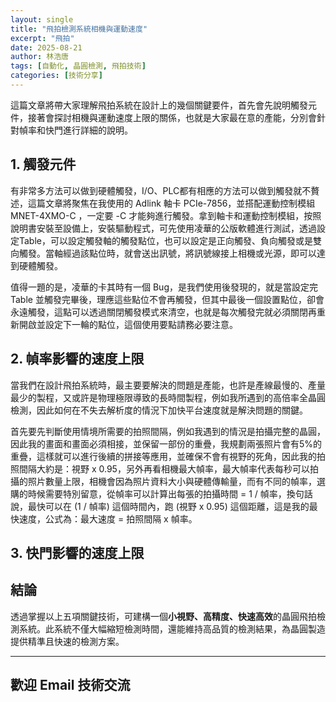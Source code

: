 ```yaml
---
layout: single
title: "飛拍檢測系統相機與運動速度"
excerpt: "飛拍"
date: 2025-08-21
author: 林浩唐
tags: [自動化, 晶圓檢測, 飛拍技術]
categories: [技術分享]
---
```


這篇文章將帶大家理解飛拍系統在設計上的幾個關鍵要件，首先會先說明觸發元件，接著會探討相機與運動速度上限的關係，也就是大家最在意的產能，分別會針對幀率和快門進行詳細的說明。

## 1. 觸發元件

有非常多方法可以做到硬體觸發，I/O、PLC都有相應的方法可以做到觸發就不贅述，這篇文章將聚焦在我使用的 Adlink 軸卡 PCIe-7856，並搭配運動控制模組 MNET-4XMO-C ，一定要 -C 才能夠進行觸發。拿到軸卡和運動控制模組，按照說明書安裝至設備上，安裝驅動程式，可先使用凌華的公版軟體進行測試，透過設定Table，可以設定觸發軸的觸發點位，也可以設定是正向觸發、負向觸發或是雙向觸發。當軸經過該點位時，就會送出訊號，將訊號線接上相機或光源，即可以達到硬體觸發。

值得一題的是，凌華的卡其時有一個 Bug，是我們使用後發現的，就是當設定完 Table 並觸發完畢後，理應這些點位不會再觸發，但其中最後一個設置點位，卻會永遠觸發，這點可以透過關閉觸發模式來清空，也就是每次觸發完就必須關閉再重新開啟並設定下一輪的點位，這個使用要點請務必要注意。
  
  
## 2. 幀率影響的速度上限

當我們在設計飛拍系統時，最主要要解決的問題是產能，也許是產線最慢的、產量最少的製程，又或許是物理極限導致的長時間製程，例如我所遇到的高倍率全晶圓檢測，因此如何在不失去解析度的情況下加快平台速度就是解決問題的關鍵。

首先要先判斷使用情境所需要的拍照間隔，例如我遇到的情況是拍攝完整的晶圓，因此我的畫面和畫面必須相接，並保留一部份的重疊，我規劃兩張照片會有5%的重疊，這樣就可以進行後續的拼接等應用，並確保不會有視野的死角，因此我的拍照間隔大約是：視野 x 0.95，另外再看相機最大幀率，最大幀率代表每秒可以拍攝的照片數量上限，相機會因為照片資料大小與硬體傳輸量，而有不同的幀率，選購的時候需要特別留意，從幀率可以計算出每張的拍攝時間 = 1 / 幀率，換句話說，最快可以在 (1 / 幀率) 這個時間內，跑 (視野 x 0.95) 這個距離，這是我的最快速度，公式為：最大速度 = 拍照間隔 x 幀率。
  
## 3. 快門影響的速度上限



  
## 結論

透過掌握以上五項關鍵技術，可建構一個**小視野、高精度、快速高效**的晶圓飛拍檢測系統。此系統不僅大幅縮短檢測時間，還能維持高品質的檢測結果，為晶圓製造提供精準且快速的檢測方案。

---

## 歡迎 Email 技術交流
